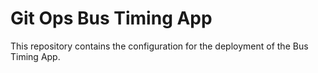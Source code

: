 # Git Ops Bus Timing App

This repository contains the configuration for the deployment of the Bus Timing App.
